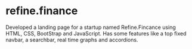 # refine.finance
Developed a landing page for a startup named Refine.Fincance using HTML, CSS, BootStrap and JavaScript. Has some features like a top fixed navbar, a searchbar, real time graphs and accordions.
